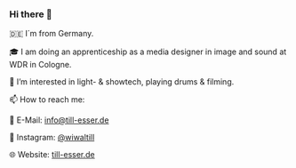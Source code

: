 ### Hi there 👋

🇩🇪 I´m from Germany.

🎓 I am doing an apprenticeship as a media designer in image and sound at WDR in Cologne.

👀 I’m interested in light- & showtech, playing drums & filming.

📫 How to reach me:

📧 E-Mail: info@till-esser.de

📸 Instagram: <a href="https://instagram.com/wiwaltill">@wiwaltill</a>

🌐 Website: <a href="https://till-esser.de">till-esser.de</a>

<!--
**Wiwaltill/Wiwaltill** is a ✨ _special_ ✨ repository because its `README.md` (this file) appears on your GitHub profile.

Here are some ideas to get you started:

- 🔭 I’m currently working on ...
- 🌱 I’m currently learning ...
- 👯 I’m looking to collaborate on ...
- 🤔 I’m looking for help with ...
- 💬 Ask me about ...
- 📫 How to reach me: ...
- 😄 Pronouns: ...
- ⚡ Fun fact: ...
-->
